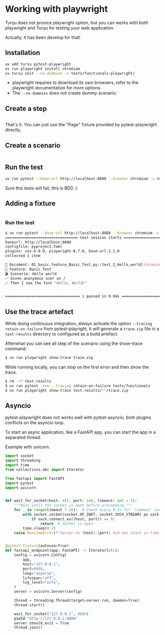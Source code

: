 # Working with playwright

Turşu does not provice playwright option, but you can works with both
playwright and Turşu for testing your web application.

Actually, it has been develop for that!

## Installation

```bash
uv add tursu pytest-playwright
uv run playwright install chromium
uv tursu init --no-dummies -o tests/functionals-playwright/
```

- playwright requires to download its own browsers,
  refer to the playwright documentation for more options.
- The `--no-dummies` does not create dummy scenario.

## Create a step

```{literalinclude} ../../tests/using_playwright/steps.py

```

That's it. You can just use the "Page" fixture provided by pytest-playwright directly.

## Create a scenario

```{literalinclude} ../../tests/using_playwright/01_basic.feature

```

## Run the test

```bash
uv run pytest --base-url http://localhost:8888 --browser chromium -v tests/using_playwright/
```

Sure this tests will fail, this is BDD :)

## Adding a fixture

```{literalinclude} ../../tests/using_playwright/conftest.py

```

### Run the test

```bash
$ uv run pytest --base-url http://localhost:8888 --browser chromium -v tests/using_playwright/
================================= test session starts =================================
baseurl: http://localhost:8888
configfile: pyproject.toml
plugins: cov-6.0.0, playwright-0.7.0, base-url-2.1.0
collected 1 item

📄 Document: 01_basic.feature_Basic_Test.py::test_2_Hello_world[chromium]
🥒 Feature: Basic Test
🎬 Scenario: Hello world
✅ Given anonymous user on /
✅ Then I see the text "Hello, World!"
                                                                           PASSED [100%]

================================== 1 passed in 0.94s ==================================
```

## Use the trace artefact

While doing continuous integration, always activate the option
`--tracing retain-on-failure` from pytest-playright, it will generate a `trace.zip`
file in a `test-results` directory to configured as a build artefact.

Afterwhat you can see all step of the scenario using the show-trace command:

```bash
$ uv run playwright show-trace trace.zip
```

While running locally, you can stop on the first error and then show the trace.

```bash
$ rm -rf test-results
$ uv run pytest -sxv --tracing retain-on-failure tests/functionals
$ uv run playwright show-trace test-results/**/trace.zip
```

## Asyncio

pytest-playwright does not works well with pytest-asyncio, both plugins conflicts
on the asyncio loop.

To start an async application, like a FastAPI app, you can start the app in a separated
thread.

Example with uvicorn:

```python
import socket
import threading
import time
from collections.abc import Iterator

from fastapi import FastAPI
import pytest
import uvicorn


def wait_for_socket(host: str, port: int, timeout: int = 5):
    """Wait until the socket is open before proceeding."""
    for _ in range(timeout * 10):  # Check every 0.1s for `timeout` seconds
        with socket.socket(socket.AF_INET, socket.SOCK_STREAM) as sock:
            if sock.connect_ex((host, port)) == 0:
                return  # Socket is open
        time.sleep(0.1)
    raise RuntimeError(f"Server on {host}:{port} did not start in time.")


@pytest.fixture(autouse=True)
def fastapi_endpoint(app: FastAPI) -> Iterator[str]:
    config = uvicorn.Config(
        app,
        host="127.0.0.1",
        port=8888,
        loop="asyncio",
        lifespan="off",
        log_level="info",
    )
    server = uvicorn.Server(config)

    thread = threading.Thread(target=server.run, daemon=True)
    thread.start()

    wait_for_socket("127.0.0.1", 8888)
    yield "http://127.0.0.1:8888"
    server.should_exit = True
    thread.join()
```

